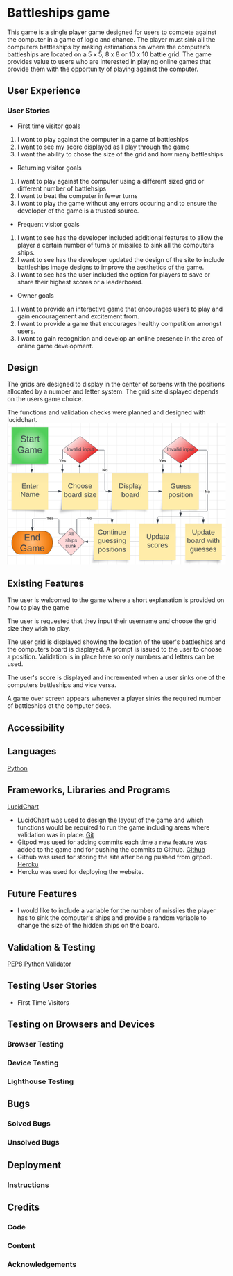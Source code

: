 # Battleships game
This game is a single player game designed for users to compete against the computer in a game of logic and chance. The player must sink all the computers battleships by making estimations on where the computer's battleships are located on a 5 x 5, 8 x 8 or 10 x 10 battle grid. The game provides value to users who are interested in playing online games that provide them with the opportunity of playing against the computer.

## User Experience
### User Stories
- First time visitor goals
1. I want to play against the computer in a game of battleships
2. I want to see my score displayed as I play through the game
3. I want the ability to chose the size of the grid and how many battleships

- Returning visitor goals
1. I want to play against the computer using a different sized grid or different number of battlehsips
2. I want to beat the computer in fewer turns
3. I want to play the game without any errors occuring and to ensure the developer of the game is a trusted source.

- Frequent visitor goals
1. I want to see has the developer included additional features to allow the player a certain number of turns or missiles to sink all the computers ships.
2. I want to see has the developer updated the design of the site to include battleships image designs to improve the aesthetics of the game.
3. I want to see has the user included the option for players to save or share their highest scores or a leaderboard.

- Owner goals
1. I want to provide an interactive game that encourages users to play and gain encouragement and excitement from.
2. I want to provide a game that encourages healthy competition amongst users.
3. I want to gain recognition and develop an online presence in the area of online game development.

## Design
The grids are designed to display in the center of screens with the positions allocated by a number and letter system. The grid size displayed depends on the users game choice.

The functions and validation checks were planned and designed with lucidchart.
![Battelships lucid chart](assets/images/battleships-lucid-chart.PNG)

## Existing Features
The user is welcomed to the game where a short explanation is provided on how to play the game

The user is requested that they input their username and choose the grid size they wish to play.

The user grid is displayed showing the location of the user's battleships and the computers board is displayed. A prompt is issued to the user to choose a position. Validation is in place here so only numbers and letters can be used.

The user's score is displayed and incremented when a user sinks one of the computers battleships and vice versa. 

A game over screen appears whenever a player sinks the required number of battleships ot the computer does.

## Accessibility

## Languages
[Python]()

## Frameworks, Libraries and Programs
[LucidChart]()
- LucidChart was used to design the layout of the game and which functions would be required to run the game including areas where validation was in place.
[Git]()
- Gitpod was used for adding commits each time a new feature was added to the game and for pushing the commits to Github.
[Github]()
- Github was used for storing the site after being pushed from gitpod.
[Heroku]()
- Heroku was used for deploying the website.

## Future Features
- I would like to include a variable for the number of missiles the player has to sink the computer's ships and provide a random variable to change the size of the hidden ships on the board.

## Validation & Testing
[PEP8 Python Validator](https://pep8ci.herokuapp.com/)

## Testing User Stories
- First Time Visitors

## Testing on Browsers and Devices

### Browser Testing

### Device Testing

### Lighthouse Testing

## Bugs

### Solved Bugs

### Unsolved Bugs

## Deployment

### Instructions

## Credits

### Code

### Content

### Acknowledgements